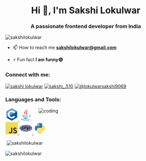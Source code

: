 <h1 align="center">Hi 👋, I'm Sakshi Lokulwar</h1>
<h3 align="center">A passionate frontend developer from India</h3>

<p align="left"> <img src="https://komarev.com/ghpvc/?username=sakshilokulwar&label=Profile%20views&color=0e75b6&style=flat" alt="sakshilokulwar" /> </p>

- 📫 How to reach me **sakshilokulwar@gmail.com**

- ⚡ Fun fact **I am funny😅**

<h3 align="left">Connect with me:</h3>
<p align="left">
<a href="https://linkedin.com/in/sakshi lokulwar" target="blank"><img align="center" src="https://raw.githubusercontent.com/rahuldkjain/github-profile-readme-generator/master/src/images/icons/Social/linked-in-alt.svg" alt="sakshi lokulwar" height="30" width="40" /></a>
<a href="https://instagram.com/sakshi_.510" target="blank"><img align="center" src="https://raw.githubusercontent.com/rahuldkjain/github-profile-readme-generator/master/src/images/icons/Social/instagram.svg" alt="sakshi_.510" height="30" width="40" /></a>
<a href="https://www.youtube.com/c/@lokulwarsakshi9069" target="blank"><img align="center" src="https://raw.githubusercontent.com/rahuldkjain/github-profile-readme-generator/master/src/images/icons/Social/youtube.svg" alt="@lokulwarsakshi9069" height="30" width="40" /></a>
</p>

<h3 align="left">Languages and Tools:</h3>
<img align="right"alt="coding"width="400"src="https://cdn.dribbble.com/users/1857592/screenshots/3848396/character-typing.gif">
<p align="left"> <a href="https://www.cprogramming.com/" target="_blank" rel="noreferrer"> <img src="https://raw.githubusercontent.com/devicons/devicon/master/icons/c/c-original.svg" alt="c" width="40" height="40"/> </a> <a href="https://www.java.com" target="_blank" rel="noreferrer"> <img src="https://raw.githubusercontent.com/devicons/devicon/master/icons/java/java-original.svg" alt="java" width="40" height="40"/> </a> <a href="https://developer.mozilla.org/en-US/docs/Web/JavaScript" target="_blank" rel="noreferrer"> <img src="https://raw.githubusercontent.com/devicons/devicon/master/icons/javascript/javascript-original.svg" alt="javascript" width="40" height="40"/> </a> <a href="https://www.php.net" target="_blank" rel="noreferrer"> <img src="https://raw.githubusercontent.com/devicons/devicon/master/icons/php/php-original.svg" alt="php" width="40" height="40"/> </a> <a href="https://www.python.org" target="_blank" rel="noreferrer"> <img src="https://raw.githubusercontent.com/devicons/devicon/master/icons/python/python-original.svg" alt="python" width="40" height="40"/> </a> </p>

<p>&nbsp;<img align="center" src="https://github-readme-stats.vercel.app/api?username=sakshilokulwar&show_icons=true&locale=en" alt="sakshilokulwar" /></p>

<p><img align="center" src="https://github-readme-streak-stats.herokuapp.com/?user=sakshilokulwar&" alt="sakshilokulwar" /></p>
